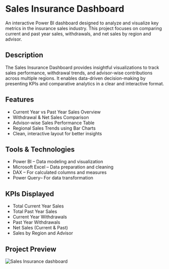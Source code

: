 
# Sales Insurance Dashboard

An interactive Power BI dashboard designed to analyze and visualize key metrics in the insurance sales industry. This project focuses on comparing current and past year sales, withdrawals, and net sales by region and advisor.

## Description

The Sales Insurance Dashboard provides insightful visualizations to track sales performance, withdrawal trends, and advisor-wise contributions across multiple regions. It enables data-driven decision-making by presenting KPIs and comparative analytics in a clear and interactive format.

## Features

- Current Year vs Past Year Sales Overview  
- Withdrawal & Net Sales Comparison  
- Advisor-wise Sales Performance Table  
- Regional Sales Trends using Bar Charts  
- Clean, interactive layout for better insights  

## Tools & Technologies

- Power BI – Data modeling and visualization  
- Microsoft Excel – Data preparation and cleaning  
- DAX – For calculated columns and measures  
- Power Query– For data transformation

## KPIs Displayed

- Total Current Year Sales  
- Total Past Year Sales  
- Current Year Withdrawals  
- Past Year Withdrawals  
- Net Sales (Current & Past)  
- Sales by Region and Advisor
  
## Project Preview
![Sales Insurance dashboard](https://github.com/user-attachments/assets/3dd6c147-dd9b-4201-91c9-18ed263215eb)

  





